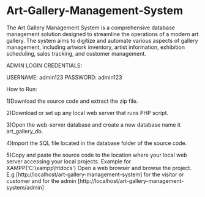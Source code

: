 # Art-Gallery-Management-System
The Art Gallery Management System is a comprehensive database management solution designed to streamline the operations of a modern art gallery. The system aims to digitize and automate various aspects of gallery management, including artwork inventory, artist information, exhibition scheduling, sales tracking, and customer management.

ADMIN LOGIN CREDENTIALS:

USERNAME: admin123 
PASSWORD: admin123

How to Run:

1)Download the source code and extract the zip file.

2)Download or set up any local web server that runs PHP script. 

3)Open the web-server database and create a new database name it art_gallery_db.

4)Import the SQL file located in the database folder of the source code. 

5)Copy and paste the source code to the location where your local web server accessing your local projects. 
Example for XAMPP('C:\xampp\htdocs') Open a web browser and browse the project. E.g [http://localhost/art-gallery-management-system] for the visitor or customer and for the admin [http://localhost/art-gallery-management-system/admin]
